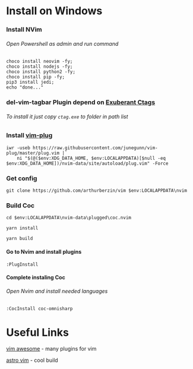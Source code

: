 # Install on Windows

### Install NVim
###### Open Powershell as admin and run command
```
choco install neovim -fy;
choco install nodejs -fy;
choco install python2 -fy;
choco install pip -fy;
pip3 install jedi;
echo "done..."
```
### del-vim-tagbar Plugin depend on [Exuberant Ctags](https://ctags.sourceforge.net/)
###### To install it just copy `ctag.exe` to folder in path list
     
### Install [vim-plug](https://github.com/junegunn/vim-plug)

```
iwr -useb https://raw.githubusercontent.com/junegunn/vim-plug/master/plug.vim |`
    ni "$(@($env:XDG_DATA_HOME, $env:LOCALAPPDATA)[$null -eq $env:XDG_DATA_HOME])/nvim-data/site/autoload/plug.vim" -Force
```

### Get config

```
git clone https://github.com/arthurberzin/vim $env:LOCALAPPDATA\nvim
```

### Build Coc
```
cd $env:LOCALAPPDATA\nvim-data\plugged\coc.nvim
```
```
yarn install
```
```
yarn build
```
#### Go to Nvim and install plugins
```
:PlugInstall
```
#### Complete instaling Coc

###### Open Nvim and install needed languages
```
:CocInstall coc-omnisharp
```


# Useful Links

[vim awesome](https://vimawesome.com/) - many plugins for vim

[astro vim](https://astronvim.github.io/) - cool build
